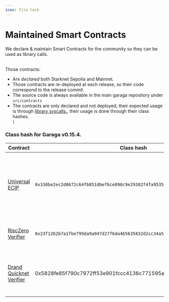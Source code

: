 ```yaml
---
icon: file-lock
---
```


# Maintained Smart Contracts

We declare & maintain Smart Contracts for the community so they can be used as library calls.

\
Those contracts:

* Are _declared_ both Starknet Sepolia and Mainnet.
* Those contracts are re-deployed at each release, so their code correspond to the release commit.
* The source code is always available in the main garaga repository under `src/contracts`
* The contracts are only declared and not deployed, their expected usage is through [library syscalls.](https://book.cairo-lang.org/ch15-03-executing-code-from-another-class.html#library-calls), their usage is done through their class hashes.\
  \


### Class hash for Garaga v0.15.4.

| Contract                                                                                                          | Class hash                                                          | Description                                                                                                   |
| ----------------------------------------------------------------------------------------------------------------- | ------------------------------------------------------------------- | ------------------------------------------------------------------------------------------------------------- |
| [Universal ECIP](https://github.com/keep-starknet-strange/garaga/tree/main/src/contracts/universal_ecip)          | `0x338be2ec2d0672c64fb851dbefbce890c9e29382f4fa9535eabef98d6dada7a` | A contract allowing to compute elliptic curve multi scalar multiplication for all supported curve identifiers |
| [RiscZero Verifier](https://github.com/keep-starknet-strange/garaga/tree/main/src/contracts/autogenerated/risc0_verifier_bn254) | `0x23f1262b7a1fbe799da9a947d27f6da465635832d2cc34a5dca2723b26d598a` | A verifier for RiscZero Groth16-wrapped proofs.                                                               |
| [Drand Quicknet Verifier](https://github.com/keep-starknet-strange/garaga/tree/main/src/contracts/drand_quicknet) | 0x5828fe85f790c7972ff53e901fccc4136c771595ab46c5ccde887a9987cbf56   | A contract to verify Drand signatures. Soon with timelock encryption utilities.                               |

